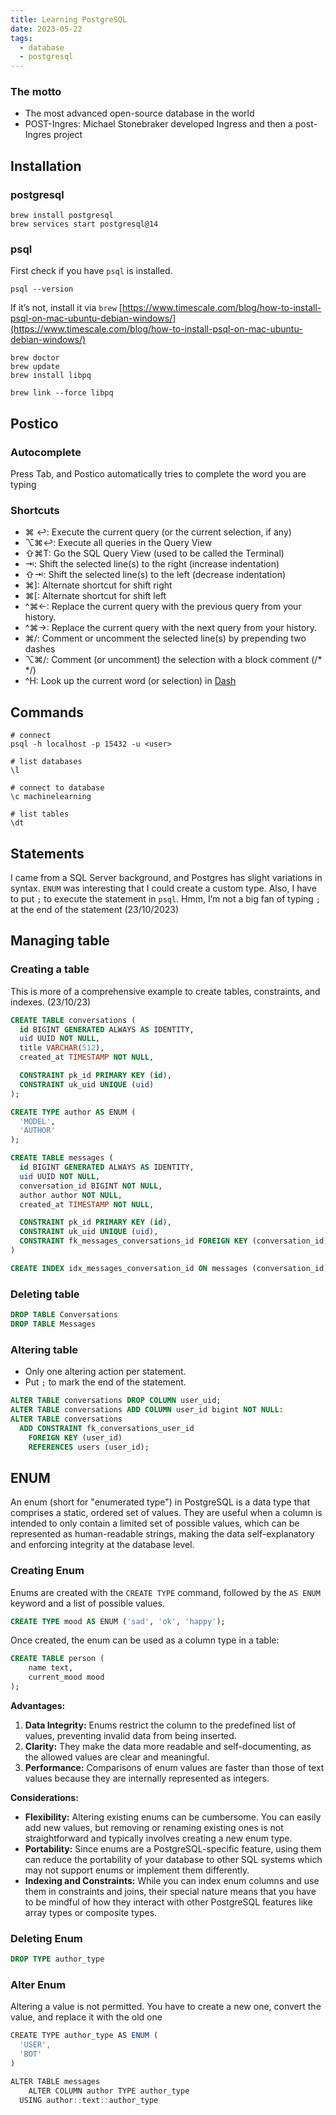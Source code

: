 ```yaml
---
title: Learning PostgreSQL
date: 2023-05-22
tags:
  - database
  - postgresql
---
```


### The motto

- The most advanced open-source database in the world
- POST-Ingres: Michael Stonebraker developed Ingress and then a post-Ingres project

## Installation


### postgresql


```shell
brew install postgresql
brew services start postgresql@14
```


### psql


First check if you have `psql` is installed.


```shell
psql --version
```


If it’s not, install it via `brew`
[https://www.timescale.com/blog/how-to-install-psql-on-mac-ubuntu-debian-windows/](https://www.timescale.com/blog/how-to-install-psql-on-mac-ubuntu-debian-windows/)


```shell
brew doctor
brew update
brew install libpq

brew link --force libpq
```


## Postico


### Autocomplete


Press Tab, and Postico automatically tries to complete the word you are typing


### Shortcuts

- ⌘ ↩︎: Execute the current query (or the current selection, if any)
- ⌥⌘↩︎: Execute all queries in the Query View
- ⇧⌘T: Go the SQL Query View (used to be called the Terminal)
- ⇥: Shift the selected line(s) to the right (increase indentation)
- ⇧⇥: Shift the selected line(s) to the left (decrease indentation)
- ⌘]: Alternate shortcut for shift right
- ⌘[: Alternate shortcut for shift left
- ^⌘←: Replace the current query with the previous query from your history.
- ^⌘→: Replace the current query with the next query from your history.
- ⌘/: Comment or uncomment the selected line(s) by prepending two dashes
- ⌥⌘/: Comment (or uncomment) the selection with a block comment (/* */)
- ^H: Look up the current word (or selection) in [Dash](https://kapeli.com/dash)

## Commands


```shell
# connect
psql -h localhost -p 15432 -u <user>

# list databases
\l

# connect to database
\c machinelearning

# list tables
\dt
```


## Statements


I came from a SQL Server background, and Postgres has slight variations in syntax. `ENUM` was interesting that I could create a custom type. Also, I have to put `;` to execute the statement in `psql`. Hmm, I’m not a big fan of typing `;` at the end of the statement (23/10/2023)


## Managing table


### Creating a table


This is more of a comprehensive example to create tables, constraints, and indexes. (23/10/23)


```sql
CREATE TABLE conversations (
  id BIGINT GENERATED ALWAYS AS IDENTITY,
  uid UUID NOT NULL,
  title VARCHAR(512),
  created_at TIMESTAMP NOT NULL,

  CONSTRAINT pk_id PRIMARY KEY (id),
  CONSTRAINT uk_uid UNIQUE (uid)
);

CREATE TYPE author AS ENUM (
  'MODEL',
  'AUTHOR'
);

CREATE TABLE messages (
  id BIGINT GENERATED ALWAYS AS IDENTITY,
  uid UUID NOT NULL,
  conversation_id BIGINT NOT NULL,
  author author NOT NULL,
  created_at TIMESTAMP NOT NULL,

  CONSTRAINT pk_id PRIMARY KEY (id),
  CONSTRAINT uk_uid UNIQUE (uid),
  CONSTRAINT fk_messages_conversations_id FOREIGN KEY (conversation_id) REFERENCES conversations (id)
)

CREATE INDEX idx_messages_conversation_id ON messages (conversation_id);
```


### Deleting table


```sql
DROP TABLE Conversations
DROP TABLE Messages
```


### Altering table

- Only one altering action per statement.
- Put `;` to mark the end of the statement.

```sql
ALTER TABLE conversations DROP COLUMN user_uid;
ALTER TABLE conversations ADD COLUMN user_id bigint NOT NULL:
ALTER TABLE conversations 
  ADD CONSTRAINT fk_conversations_user_id 
	FOREIGN KEY (user_id)
	REFERENCES users (user_id);
```


## ENUM


An enum (short for "enumerated type") in PostgreSQL is a data type that comprises a static, ordered set of values. They are useful when a column is intended to only contain a limited set of possible values, which can be represented as human-readable strings, making the data self-explanatory and enforcing integrity at the database level.


### **Creating Enum**


Enums are created with the `CREATE TYPE` command, followed by the `AS ENUM` keyword and a list of possible values.


```sql
CREATE TYPE mood AS ENUM ('sad', 'ok', 'happy');
```


Once created, the enum can be used as a column type in a table:


```sql
CREATE TABLE person (
    name text,
    current_mood mood
);
```


**Advantages:**

1. **Data Integrity:** Enums restrict the column to the predefined list of values, preventing invalid data from being inserted.
2. **Clarity:** They make the data more readable and self-documenting, as the allowed values are clear and meaningful.
3. **Performance:** Comparisons of enum values are faster than those of text values because they are internally represented as integers.

**Considerations:**

- **Flexibility:** Altering existing enums can be cumbersome. You can easily add new values, but removing or renaming existing ones is not straightforward and typically involves creating a new enum type.
- **Portability:** Since enums are a PostgreSQL-specific feature, using them can reduce the portability of your database to other SQL systems which may not support enums or implement them differently.
- **Indexing and Constraints:** While you can index enum columns and use them in constraints and joins, their special nature means that you have to be mindful of how they interact with other PostgreSQL features like array types or composite types.

### Deleting Enum


```sql
DROP TYPE author_type
```


### Alter Enum


Altering a value is not permitted. You have to create a new one, convert the value, and replace it with the old one


```typescript
CREATE TYPE author_type AS ENUM (
  'USER',
  'BOT'
)

ALTER TABLE messages 
	ALTER COLUMN author TYPE author_type
  USING author::text::author_type
```


